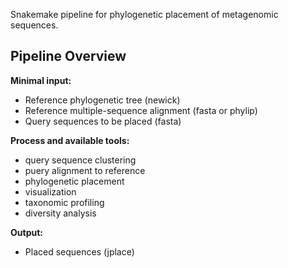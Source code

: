 Snakemake pipeline for phylogenetic placement of metagenomic sequences.


Pipeline Overview
-------------------

**Minimal input:**

  - Reference phylogenetic tree (newick)
  - Reference multiple-sequence alignment (fasta or phylip)
  - Query sequences to be placed (fasta)

**Process and available tools:**

  - query sequence clustering
  - puery alignment to reference
  - phylogenetic placement
  - visualization
  - taxonomic profiling
  - diversity analysis 

**Output:**

  - Placed sequences (jplace)
